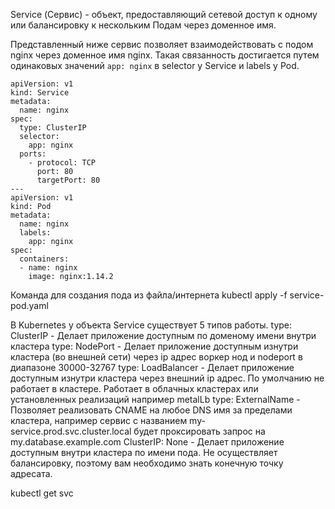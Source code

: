 Service (Сервис) - объект, предоставляющий сетевой доступ к одному или балансировку к нескольким Подам через доменное имя.

Представленный ниже сервис позволяет взаимодействовать с подом nginx через доменное имя nginx. Такая связанность достигается путем одинаковых значений `app: nginx` в selector у Service и labels у Pod.

```
apiVersion: v1
kind: Service
metadata:
  name: nginx
spec:
  type: ClusterIP
  selector:
    app: nginx
  ports:
    - protocol: TCP
      port: 80
      targetPort: 80
---
apiVersion: v1
kind: Pod
metadata:
  name: nginx
  labels:
    app: nginx
spec:
  containers:
  - name: nginx
    image: nginx:1.14.2
```

Команда для создания пода из файла/интернета
kubectl apply -f service-pod.yaml

В Kubernetes у объекта Service существует 5 типов работы.
type: ClusterIP - Делает приложение доступным по доменому имени внутри кластера
type: NodePort - Делает приложение доступным изнутри кластера (во внешней сети) через ip адрес воркер нод и nodeport в диапазоне 30000-32767
type: LoadBalancer - Делает приложение доступным изнутри кластера через внешний ip адрес. По умолчанию не работает в кластере. Работает в облачных кластерах или установленных реализаций например metalLb
type: ExternalName - Позволяет реализовать CNAME на любое DNS имя за пределами кластера, например сервис с названием my-service.prod.svc.cluster.local будет проксировать запрос на my.database.example.com
ClusterIP: None - Делает приложение доступным внутри кластера по имени пода. Не осуществляет балансировку, поэтому вам необходимо знать конечную точку адресата.

kubectl get svc

